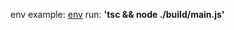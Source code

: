 env example: [env](https://github.com/WorkQuest/admin-backend/blob/develop/ci-scripts/roles/backend-update/templates/.env.j2)
run: **'tsc && node ./build/main.js'**
